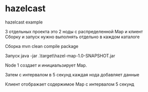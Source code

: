 # hazelcast
hazelcast example

3 отдельных проекта это 2 ноды с распределенной Map и клиент
Сборку и запуск нужно выполнять отдельно в каждом каталоге

Сборка
    mvn clean compile package

Запуск
    java -jar .\target\hazel-map-1.0-SNAPSHOT.jar


Node 1 создает и инициальзирует Map.

Затем с интервалом в 5 секунд каждая нода добавляет данные

Клиент отображает содержимое Map с интервалом 5 секунд